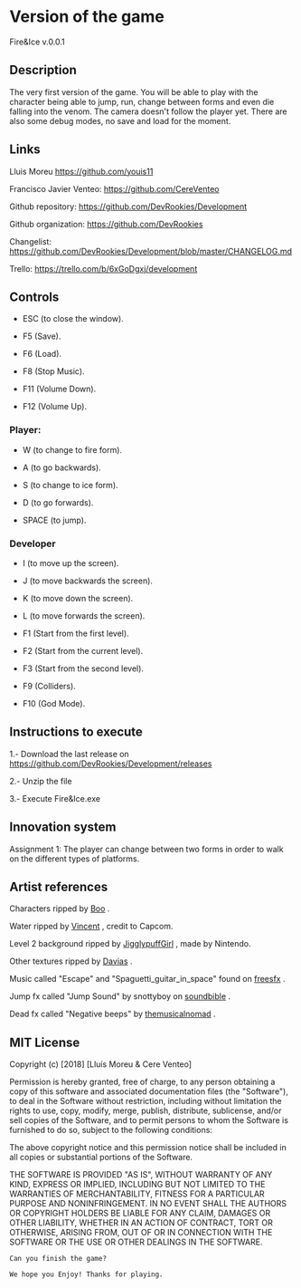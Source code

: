 ﻿# Version of the game

Fire&Ice v.0.0.1

## Description

The very first version of the game. You will be able to play with the character being able to jump, run, change between forms and even die falling into the venom. The camera doesn't follow the player yet. There are also some debug modes, no save and load for the moment.

## Links

Lluis Moreu https://github.com/youis11 

Francisco Javier Venteo: https://github.com/CereVenteo 

Github repository: https://github.com/DevRookies/Development

Github organization: https://github.com/DevRookies

Changelist: https://github.com/DevRookies/Development/blob/master/CHANGELOG.md

Trello: https://trello.com/b/6xGoDgxj/development

## Controls

- ESC (to close the window).

- F5 (Save).
- F6 (Load).
- F8 (Stop Music).
- F11 (Volume Down).
- F12 (Volume Up).
### Player: 

- W (to change to fire form).
- A (to go backwards).
- S (to change to ice form).
- D (to go forwards).

- SPACE (to jump).


### Developer

- I (to move up the screen).
- J (to move backwards the screen).
- K (to move down the screen).
- L (to move forwards the screen).

- F1 (Start from the first level).
- F2 (Start from the current level).
- F3 (Start from the second level).
- F9 (Colliders).
- F10 (God Mode).


## Instructions to execute

1.- Download the last release on https://github.com/DevRookies/Development/releases

2.- Unzip the file

3.- Execute Fire&Ice.exe

## Innovation system

Assignment 1: The player can change between two forms in order to walk on the different types of platforms.

## Artist references

Characters ripped by [Boo](https://www.spriters-resource.com/submitter/Boo/) .

Water ripped by [Vincent](https://www.spriters-resource.com/submitter/Vincent/) , credit to Capcom. 

Level 2 background ripped by [JigglypuffGirl](https://www.spriters-resource.com/submitter/JigglyPuffGirl/) , made by Nintendo. 

Other textures ripped by [Davias](https://www.spriters-resource.com/submitter/Davias/) .

Music called "Escape" and "Spaguetti_guitar_in_space" found on [freesfx](http://www.freesfx.co.uk) .

Jump fx called "Jump Sound" by snottyboy on [soundbible](http://soundbible.com/1343-Jump.html) .

Dead fx called "Negative beeps" by [themusicalnomad](https://freesound.org/people/themusicalnomad/) .

## MIT License

Copyright (c) [2018] [Lluís Moreu & Cere Venteo]

Permission is hereby granted, free of charge, to any person obtaining a copy
of this software and associated documentation files (the "Software"), to deal
in the Software without restriction, including without limitation the rights
to use, copy, modify, merge, publish, distribute, sublicense, and/or sell
copies of the Software, and to permit persons to whom the Software is
furnished to do so, subject to the following conditions:

The above copyright notice and this permission notice shall be included in all
copies or substantial portions of the Software.

THE SOFTWARE IS PROVIDED "AS IS", WITHOUT WARRANTY OF ANY KIND, EXPRESS OR
IMPLIED, INCLUDING BUT NOT LIMITED TO THE WARRANTIES OF MERCHANTABILITY,
FITNESS FOR A PARTICULAR PURPOSE AND NONINFRINGEMENT. IN NO EVENT SHALL THE
AUTHORS OR COPYRIGHT HOLDERS BE LIABLE FOR ANY CLAIM, DAMAGES OR OTHER
LIABILITY, WHETHER IN AN ACTION OF CONTRACT, TORT OR OTHERWISE, ARISING FROM,
OUT OF OR IN CONNECTION WITH THE SOFTWARE OR THE USE OR OTHER DEALINGS IN THE
SOFTWARE.
~~~
Can you finish the game?

We hope you Enjoy! Thanks for playing.
